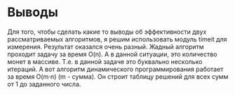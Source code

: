 # Выводы

Для того, чтобы сделать какие то выводы об эффективности двух рассматриваемых алгоритмов, я решим использовать модуль timeit для измерения. 
Результат оказался очень разный. 
Жадный алгоритм проходит задачу за время O(n). А в данной ситуации, это количество монет в массиве.
Т.е. в данной задаче это буквально несколько итераций.
А вот алгоритм динамического программирования работает за время O(m⋅n) (m - сумма). Он строит таблицу решений для всех сумм от 1 до заданного числа.

